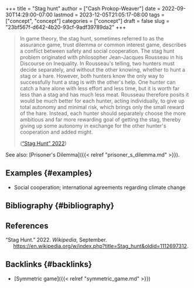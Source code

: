 +++
title = "Stag hunt"
author = ["Cash Prokop-Weaver"]
date = 2022-09-30T14:29:00-07:00
lastmod = 2023-12-05T21:05:17-08:00
tags = ["concept", "concept"]
categories = ["concept"]
draft = false
slug = "23bf567f-d642-4b20-93cf-9adf39789da2"
+++

> In game theory, the stag hunt, sometimes referred to as the assurance game, trust dilemma or common interest game, describes a conflict between safety and social cooperation. The stag hunt problem originated with philosopher Jean-Jacques Rousseau in his Discourse on Inequality. In Rousseau's telling, two hunters must decide separately, and without the other knowing, whether to hunt a stag or a hare. However, both hunters know the only way to successfully hunt a stag is with the other's help. One hunter can catch a hare alone with less effort and less time, but it is worth far less than a stag and has much less meat. Rousseau therefore posits it would be much better for each hunter, acting individually, to give up total autonomy and minimal risk, which brings only the small reward of the hare. Instead, each hunter should separately choose the more ambitious and far more rewarding goal of getting the stag, thereby giving up some autonomy in exchange for the other hunter's cooperation and added might.
>
> (<a href="#citeproc_bib_item_1">“Stag Hunt” 2022</a>)

See also: [Prisoner's Dilemma]({{< relref "prisoner_s_dilemma.md" >}}).


## Examples {#examples}

-   Social cooperation; international agreements regarding climate change


## Bibliography {#bibliography}

## References

<style>.csl-entry{text-indent: -1.5em; margin-left: 1.5em;}</style><div class="csl-bib-body">
  <div class="csl-entry"><a id="citeproc_bib_item_1"></a>“Stag Hunt.” 2022. <i>Wikipedia</i>, September. <a href="https://en.wikipedia.org/w/index.php?title=Stag_hunt&oldid=1112697312">https://en.wikipedia.org/w/index.php?title=Stag_hunt&#38;oldid=1112697312</a>.</div>
</div>


## Backlinks {#backlinks}

-   [Symmetric game]({{< relref "symmetric_game.md" >}})
